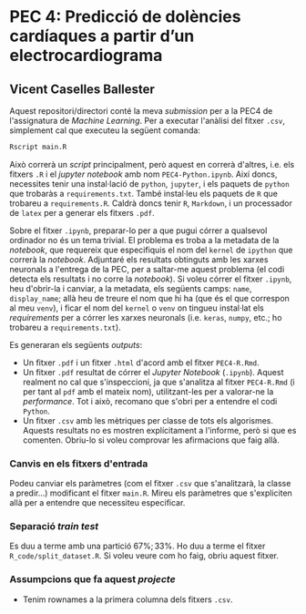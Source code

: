 # PEC 4: Predicció de dolències cardíaques a partir d’un electrocardiograma
## Vicent Caselles Ballester

Aquest repositori/directori conté la meva *submission* per a la PEC4 de l'assignatura de *Machine Learning*. Per a executar l'anàlisi del fitxer `.csv`, simplement cal que executeu la següent comanda:

```bash
Rscript main.R
```

Això correrà un *script* principalment, però aquest en correrà d'altres, i.e. els fitxers `.R` i el *jupyter notebook* amb nom `PEC4-Python.ipynb`. Així doncs, necessites tenir una instal·lació de `python`, `jupyter`, i els paquets de `python` que trobaràs a `requirements.txt`. També instal·leu els paquets de `R` que trobareu a `requirements.R`. Caldrà doncs tenir `R`, `Markdown`, i un processador de `latex` per a generar els fitxers `.pdf`.

Sobre el fitxer `.ipynb`, preparar-lo per a que pugui córrer a qualsevol ordinador no és un tema trivial. El problema es troba a la metadata de la *notebook*, que requereix que especifiquis el nom del `kernel` de `ipython` que correrà la *notebook*. Adjuntaré els resultats obtinguts amb les xarxes neuronals a l'entrega de la PEC, per a saltar-me aquest problema (el codi detecta els resultats i no corre la *notebook*). Si voleu córrer el fitxer `.ipynb`, heu d'obrir-la i canviar, a la metadata, els següents camps: `name`, `display_name`; allà heu de treure el nom que hi ha (que és el que correspon al meu `venv`), i ficar el nom del `kernel` o `venv` on tingueu instal·lat els *requirements* per a córrer les xarxes neuronals (i.e. `keras`, `numpy`, etc.; ho trobareu a `requirements.txt`).

Es generaran els següents *outputs*:

* Un fitxer `.pdf` i un fitxer `.html` d'acord amb el fitxer `PEC4-R.Rmd`.
* Un fitxer `.pdf` resultat de córrer el *Jupyter Notebook* (`.ipynb`). Aquest realment no cal que s'inspeccioni, ja que s'analitza al fitxer `PEC4-R.Rmd` (i per tant al `pdf` amb el mateix nom), utilitzant-les per a valorar-ne la *performance*. Tot i això, recomano que s'obri per a entendre el codi `Python`.
* Un fitxer `.csv` amb les mètriques per classe de tots els algorismes. Aquests resultats no es mostren explícitament a l'informe, però si que es comenten. Obriu-lo si voleu comprovar les afirmacions que faig allà.

### Canvis en els fitxers d'entrada

Podeu canviar els paràmetres (com el fitxer `.csv` que s'analitzarà, la classe a predir...) modificant el fitxer `main.R`. Mireu els paràmetres que s'expliciten allà per a entendre que necessiteu especificar.

### Separació *train test*

Es duu a terme amb una partició $67\% ; 33\%$. Ho duu a terme el fitxer `R_code/split_dataset.R`. Si voleu veure com ho faig, obriu aquest fitxer.

### Assumpcions que fa aquest *projecte*

* Tenim rownames a la primera columna dels fitxers `.csv`.